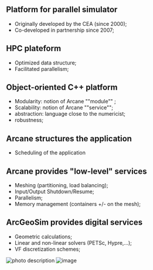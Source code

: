 ## Platform for parallel simulator
- Originally developed by the CEA (since 2000);
- Co-developed in partnership since 2007;

## HPC plateform
- Optimized data structure; 
- Facilitated parallelism;

## Object-oriented C++ platform
- Modularity: notion of Arcane ""module"" ; 
- Scalability: notion of Arcane ""service"";
- abstraction: language close to the numericist;
- robustness;

## Arcane structures the application
- Scheduling of the application

## Arcane provides "low-level" services
- Meshing (partitioning, load balancing);
- Input/Output Shutdown/Resume;
- Parallelism;
- Memory management (containers +/- on the mesh);

## ArcGeoSim provides digital services
- Geometric calculations;
- Linear and non-linear solvers (PETSc, Hypre,...);
- VF discretization schemes;


![photo description](https://user-images.githubusercontent.com/108274354/176191111-68a801db-033e-4a63-8665-ada929d27960.png)
![image](https://user-images.githubusercontent.com/108274354/176191561-3e65f7a2-5a76-4a00-a47d-de3909b3d763.png)

